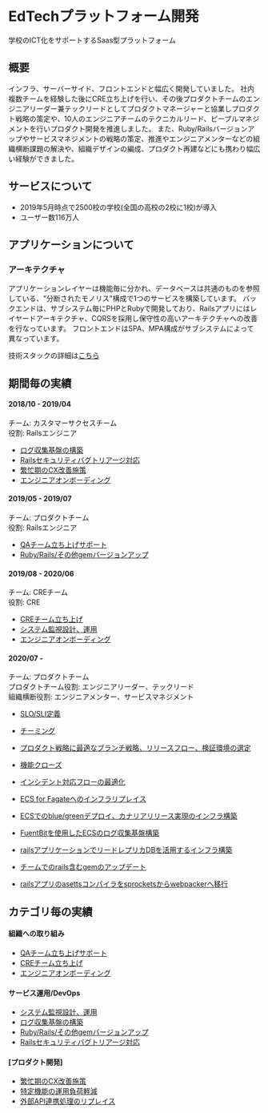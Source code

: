 # EdTechプラットフォーム開発
学校のICT化をサポートするSaas型プラットフォーム

## 概要
インフラ、サーバーサイド、フロントエンドと幅広く開発していました。
社内複数チームを経験した後にCRE立ち上げを行い、その後プロダクトチームのエンジニアリーダー兼テックリードとしてプロダクトマネージャーと協業しプロダクト戦略の策定や、10人のエンジニアチームのテクニカルリード、ピープルマネジメントを行いプロダクト開発を推進しました。
また、Ruby/Railsバージョンアップやサービスマネジメントの戦略の策定、推進やエンジニアメンターなどの組織横断課題の解決や、組織デザインの編成、プロダクト再建などにも携わり幅広い経験ができました。

## サービスについて
* 2019年5月時点で2500校の学校(全国の高校の2校に1校)が導入
* ユーザー数116万人

## アプリケーションについて
### アーキテクチャ
アプリケーションレイヤーは機能毎に分かれ、データベースは共通のものを参照している、"分断されたモノリス"構成で1つのサービスを構築しています。
バックエンドは、サブシステム毎にPHPとRubyで開発しており、Railsアプリにはレイヤードアーキテクチャ、CQRSを採用し保守性の高いアーキテクチャへの改善を行なっています。
フロントエンドはSPA、MPA構成がサブシステムによって異なっています。

 技術スタックの詳細は[こちら](technology_stack.md)

## 期間毎の実績
#### 2018/10 - 2019/04
チーム: カスタマーサクセスチーム
<br>
役割: Railsエンジニア

* [ログ収集基盤の構築](achievements/log_collection.md)
* [Railsセキュリティバグトリアージ対応](achievements/rails_security_bug_triage.md)
* [繁忙期のCX改善施策](achievements/cx_kaizen_projrct.md)
* [エンジニアオンボーディング](achievements/engineer_onbording.md)

#### 2019/05 - 2019/07
チーム: プロダクトチーム
<br>
役割: Railsエンジニア

* [QAチーム立ち上げサポート](achievements/qa_team_supoprt.md)
* [Ruby/Rails/その他gemバージョンアップ](achievements/ruby_gems_upgrade.md)

#### 2019/08 - 2020/06
チーム: CREチーム
<br>
役割: CRE

* [CREチーム立ち上げ](achievements/cre_team_build.md)
* [システム監視設計、運用](achievements/system_monitoring.md)
* [エンジニアオンボーディング](achievements/engineer_onbording.md)

#### 2020/07 - 
チーム: プロダクトチーム
<br>
プロダクトチーム役割: エンジニアリーダー、テックリード
<br>
組織横断役割: エンジニアメンター、サービスマネジメント

* [SLO/SLI定義]()
* [チーミング]()
* [プロダクト戦略に最適なブランチ戦略、リリースフロー、検証環境の選定]()
* [機能クローズ]()
* [インシデント対応フローの最適化]()

* [ECS for Fagateへのインフラリプレイス]()
* [ECSでのblue/greenデプロイ、カナリアリリース実現のインフラ構築]()
* [FuentBitを使用したECSのログ収集基盤構築]()
* [railsアプリケーションでリードレプリカDBを活用するインフラ構築]()
* [チームでのrails含むgemのアップデート]()
* [railsアプリのasettsコンパイラをsprocketsからwebpackerへ移行]()


## カテゴリ毎の実績
#### 組織への取り組み
* [QAチーム立ち上げサポート](achievements/qa_team_supoprt.md)
* [CREチーム立ち上げ](achievements/cre_team_build.md)
* [エンジニアオンボーディング](achievements/engineer_onbording.md)

#### サービス運用/DevOps 
* [システム監視設計、運用](achievements/system_monitoring.md)
* [ログ収集基盤の構築](achievements/log_collection.md)
* [Ruby/Rails/その他gemバージョンアップ](achievements/ruby_gems_upgrade.md)
* [Railsセキュリティバグトリアージ対応](achievements/rails_security_bug_triage.md)

#### [プロダクト開発]
* [繁忙期のCX改善施策](achievements/cx_kaizen_projrct.md)
* [特定機能の運用負荷軽減](achievements/operation_kaizen_project.md)
* [外部API連携処理のリプレイス](achievements/api_replace.md)
